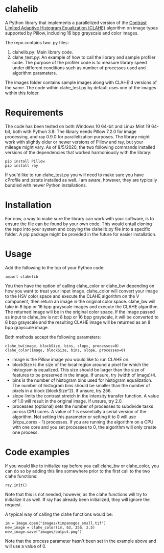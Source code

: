 # clahelib

A Python library that implements a parallelized version of the [Contrast Limited Adaptive Histogram Equalization (CLAHE)](https://en.wikipedia.org/wiki/Adaptive_histogram_equalization) algorithm on image types supported by Pillow, including 16 bpp grayscale and color images. 

The repo contains two .py files:
1) clahelib.py: Main library code.
2) clahe_test.py: An example of how to call the library and sample profiler code. The purpose of the profiler code is to measure library speed under different conditions such as number of processes used and algorithm parameters.

The images folder contains sample images along with CLAHE'd versions of the same. The code within clahe_test.py by default uses one of the images within this folder.

# Requirements

The code has been tested on both Windows 10 64-bit and Linux Mint 19 64-bit, both with Python 3.8. The library needs Pillow 7.2.0 for image processing, and ray 0.9.0 for parallelization purposes. The library might work with slightly older or newer versions of Pillow and ray, but your mileage might vary. As of 8/5/2020, the two following commands installed versions of the dependencies that worked harmoniously with the library:

    pip install Pillow
    pip install ray

If you'd like to run clahe_test.py you will need to make sure you have cProfile and pstats installed as well. I am aware, however, they are typically bundled with newer Python installations.

# Installation

For now, a way to make sure the library can work with your software, is to ensure the file can be found by your own code. This would entail cloning the repo into your system and copying the clahelib.py file into a specific folder. A pip package might be provided in the future for easier installation.

# Usage

Add the following to the top of your Python code:

    import clahelib

You then have the option of calling clahe_color or clahe_bw depending on how you want to treat your input image. clahe_color will convert your image to the HSV color space and execute the CLAHE algorithm on the V component, then return an image in the original color space. clahe_bw will take in 8 bpp or 16 bpp grayscale images and execute the CLAHE algorithm. The returned image will be in the original color space. If the image passed as input to clahe_bw is not 8 bpp or 16 bpp grayscale, it will be converted to 8 bpp grayscale and the resulting CLAHE image will be returned as an 8 bpp grayscale image.

Both methods accept the following parameters:

    clahe_bw(image, blockSize, bins, slope, processes=0)
    clahe_color(image, blockSize, bins, slope, processes=0)
    
* image is the Pillow image you would like to run CLAHE on.
* blockSize is the size of the local region around a pixel for which the histogram is equalized. This size should be larger than the size of features to be preserved in the image. If unsure, try (width of image)/4.
* bins is the number of histogram bins used for histogram equalization. The number of histogram bins should be smaller than the number of pixels in a block (blockSize^2). If unsure, try 256.
* slope limits the contrast stretch in the intensity transfer function. A value of 1.0 will result in the original image. If unsure, try 2.0.
* processes (optional) sets the number of processes to subdivide tasks across CPU cores. A value of 1 is essentially a serial version of the algorithm. Not setting this parameter or setting it to 0 will use (#cpu_cores - 1) processes. If you are running the algorithm on a CPU with one core and you set processes to 0, the algorithm will only create one process.

# Code examples

If you would like to initialize ray before you call clahe_bw or clahe_color, you can do so by adding this line somewhere prior to the first call to the two clahe functions:

    ray.init()
    
Note that this is not needed, however, as the clahe functions will try to initialize it as well. If ray has already been initialized, they will ignore the request.

A typical way of calling the clahe functions would be:

    im = Image.open("images/timpanogos_small.tif")
    new_image = clahe_color(im, 63, 256, 2.5)
    new_image.save("images/output.png")

Note that the process parameter hasn't been set in the example above and will use a value of 0.
